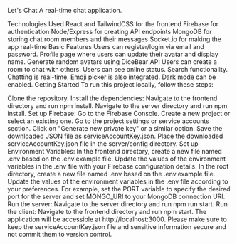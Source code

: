 Let's Chat
A real-time chat application. 

Technologies Used
React and TailwindCSS for the frontend
Firebase for authentication
Node/Express for creating API endpoints
MongoDB for storing chat room members and their messages
Socket.io for making the app real-time
Basic Features
Users can register/login via email and password.
Profile page where users can update their avatar and display name.
Generate random avatars using DiceBear API
Users can create a room to chat with others.
Users can see online status.
Search functionality.
Chatting is real-time.
Emoji picker is also integrated.
Dark mode can be enabled.
Getting Started
To run this project locally, follow these steps:

Clone the repository.
Install the dependencies:
Navigate to the frontend directory and run npm install.
Navigate to the server directory and run npm install.
Set up Firebase:
Go to the Firebase Console.
Create a new project or select an existing one.
Go to the project settings or service accounts section.
Click on "Generate new private key" or a similar option.
Save the downloaded JSON file as serviceAccountKey.json.
Place the downloaded serviceAccountKey.json file in the server/config directory.
Set up Environment Variables:
In the frontend directory, create a new file named .env based on the .env.example file.
Update the values of the environment variables in the .env file with your Firebase configuration details.
In the root directory, create a new file named .env based on the .env.example file.
Update the values of the environment variables in the .env file according to your preferences. For example, set the PORT variable to specify the desired port for the server and set MONGO_URI to your MongoDB connection URI.
Run the server:
Navigate to the server directory and run npm run start.
Run the client:
Navigate to the frontend directory and run npm start.
The application will be accessible at http://localhost:3000.
Please make sure to keep the serviceAccountKey.json file and sensitive information secure and not commit them to version control.

